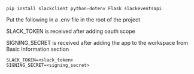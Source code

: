 ```
pip install slackclient python-dotenv Flask slackeventsapi
```

Put the following in a .env file in the root of the project

SLACK_TOKEN is received after adding oauth scope

SIGNING_SECRET is received after adding the app to the workspace from Basic Information section

```
SLACK_TOKEN=<slack_token>
SIGNING_SECRET=<signing_secret>
```